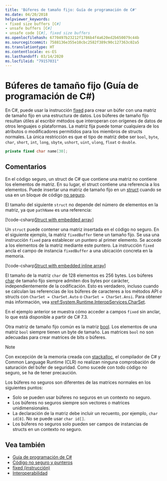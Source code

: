 ```yaml
---
title: 'Búferes de tamaño fijo: Guía de programación de C#'
ms.date: 04/20/2018
helpviewer_keywords:
- fixed size buffers [C#]
- unsafe buffers [C#]
- unsafe code [C#], fixed size buffers
ms.openlocfilehash: 6770497b23212f1786b4f4a620ed2b650079c44b
ms.sourcegitcommit: 7588136e355e10cbc2582f389c90c127363c02a5
ms.translationtype: HT
ms.contentlocale: es-ES
ms.lasthandoff: 03/14/2020
ms.locfileid: "79157031"
---
```

# <a name="fixed-size-buffers-c-programming-guide"></a>Búferes de tamaño fijo (Guía de programación de C#)

En C#, puede usar la instrucción [fixed](../../language-reference/keywords/fixed-statement.md) para crear un búfer con una matriz de tamaño fijo en una estructura de datos. Los búferes de tamaño fijo resultan útiles al escribir métodos que interoperan con orígenes de datos de otros lenguajes o plataformas. La matriz fija puede tomar cualquiera de los atributos o modificadores permitidos para los miembros de structs normales. La única restricción es que el tipo de matriz debe ser `bool`, `byte`, `char`, `short`, `int`, `long`, `sbyte`, `ushort`, `uint`, `ulong`, `float` o `double`.

```csharp
private fixed char name[30];
```

## <a name="remarks"></a>Comentarios

En el código seguro, un struct de C# que contiene una matriz no contiene los elementos de matriz. En su lugar, el struct contiene una referencia a los elementos. Puede insertar una matriz de tamaño fijo en un [struct](../../language-reference/builtin-types/struct.md) cuando se usa en un bloque de código [no seguro](../../language-reference/keywords/unsafe.md).

El tamaño del siguiente `struct` no depende del número de elementos en la matriz, ya que `pathName` es una referencia:

[!code-csharp[Struct with embedded array](../../../../samples/snippets/csharp/keywords/FixedKeywordExamples.cs#6)]

Un `struct` puede contener una matriz insertada en el código no seguro. En el siguiente ejemplo, la matriz `fixedBuffer` tiene un tamaño fijo. Se usa una instrucción `fixed` para establecer un puntero al primer elemento. Se accede a los elementos de la matriz mediante este puntero. La instrucción `fixed` ancla el campo de instancia `fixedBuffer` a una ubicación concreta en la memoria.

[!code-csharp[Struct with embedded inline array](../../../../samples/snippets/csharp/keywords/FixedKeywordExamples.cs#7)]

El tamaño de la matriz `char` de 128 elementos es 256 bytes. Los búferes [char](../../language-reference/builtin-types/char.md) de tamaño fijo siempre admiten dos bytes por carácter, independientemente de la codificación. Esto es verdadero, incluso cuando se calculan las referencias de los búferes de caracteres a los métodos API o structs con `CharSet = CharSet.Auto` o `CharSet = CharSet.Ansi`. Para obtener más información, vea <xref:System.Runtime.InteropServices.CharSet>.

En el ejemplo anterior se muestra cómo acceder a campos `fixed` sin anclar, lo que está disponible a partir de C# 7.3.

Otra matriz de tamaño fijo común es la matriz [bool](../../language-reference/builtin-types/bool.md). Los elementos de una matriz `bool` siempre tienen un byte de tamaño. Las matrices `bool` no son adecuadas para crear matrices de bits o búferes.

> [!NOTE]
> Con excepción de la memoria creada con [stackalloc](../../language-reference/operators/stackalloc.md), el compilador de C# y Common Language Runtime (CLR) no realizan ninguna comprobación de saturación del búfer de seguridad. Como sucede con todo código no seguro, se ha de tener precaución.

Los búferes no seguros son diferentes de las matrices normales en los siguientes puntos:

- Solo se pueden usar búferes no seguros en un contexto no seguro.
- Los búferes no seguros siempre son vectores o matrices unidimensionales.
- La declaración de la matriz debe incluir un recuento, por ejemplo, `char id[8]`. No se puede usar `char id[]`.
- Los búferes no seguros solo pueden ser campos de instancias de structs en un contexto no seguro.

## <a name="see-also"></a>Vea también

- [Guía de programación de C#](../index.md)
- [Código no seguro y punteros](index.md)
- [fixed (instrucción)](../../language-reference/keywords/fixed-statement.md)
- [Interoperabilidad](../interop/index.md)
